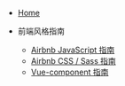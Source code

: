 * [Home](/)

* 前端风格指南
  * [Airbnb JavaScript 指南](StyleGuide/JavaScript.md)
  * [Airbnb CSS / Sass 指南](StyleGuide/CSS.md)
  * [Vue-component 指南](StyleGuide/Vue-component.md)
